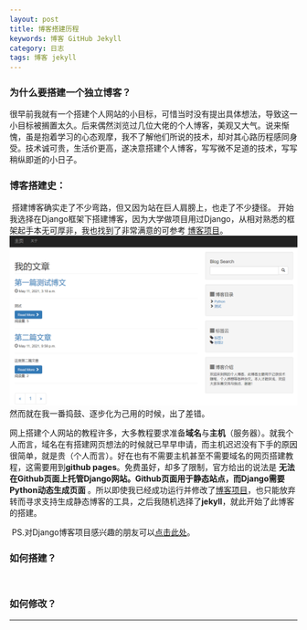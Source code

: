 ```yaml
---
layout: post
title: 博客搭建历程
keywords: 博客 GitHub Jekyll 
category: 日志
tags: 博客 jekyll 
---
```


### 为什么要搭建一个独立博客？

​	很早前我就有一个搭建个人网站的小目标，可惜当时没有提出具体想法，导致这一小目标被搁置太久。后来偶然浏览过几位大佬的个人博客，美观又大气。说来惭愧，虽是抱着学习的心态观摩，我不了解他们所说的技术，却对其心路历程感同身受。技术诚可贵，生活价更高，遂决意搭建个人博客，写写微不足道的技术，写写稍纵即逝的小日子。

### 博客搭建史：

​	搭建博客确实走了不少弯路，但又因为站在巨人肩膀上，也走了不少捷径。
​	开始我选择在Django框架下搭建博客，因为大学做项目用过Django，从相对熟悉的框架起手本无可厚非，我也找到了非常满意的可参考 [博客项目][1]。
![blog-django](/assets/imgs/Blog-Django.png)
​	然而就在我一番捣鼓、逐步化为己用的时候，出了差错。

​	网上搭建个人网站的教程许多，大多教程要求准备**域名**与**主机**（服务器）。就我个人而言，域名在有搭建网页想法的时候就已早早申请，而主机迟迟没有下手的原因很简单，就是贵（个人而言）。好在也有不需要主机甚至不需要域名的网页搭建教程，这需要用到**github pages**。免费虽好，却多了限制，官方给出的说法是 **无法在Github页面上托管Django网站。Github页面用于静态站点，而Django需要Python动态生成页面** 。所以即使我已经成功运行并修改了[博客项目][1]，也只能放弃转而寻求支持生成静态博客的工具，之后我随机选择了**jekyll**，就此开始了此博客的搭建。

​	PS.对Django博客项目感兴趣的朋友可以[点击此处][2]。

### 如何搭建？

​	


### 如何修改？


--------
[1]: https://github.com/erenming/blog
[2]: https://sanzhixiaozhu.top/博客/2021/06/06/Django.html
